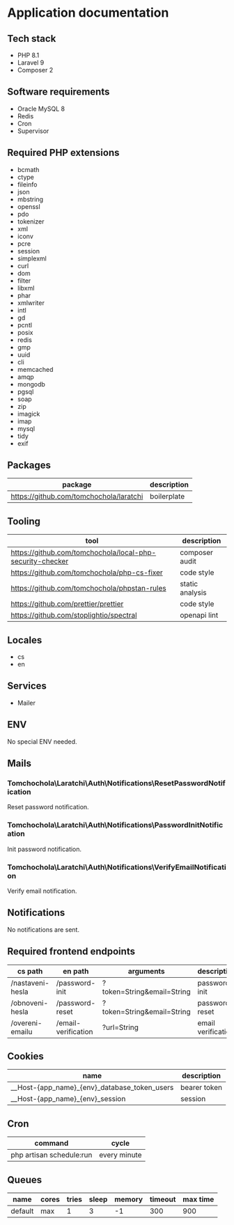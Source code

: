 # Application documentation

## Tech stack

- PHP 8.1
- Laravel 9
- Composer 2

## Software requirements

- Oracle MySQL 8
- Redis
- Cron
- Supervisor

## Required PHP extensions

- bcmath
- ctype
- fileinfo
- json
- mbstring
- openssl
- pdo
- tokenizer
- xml
- iconv
- pcre
- session
- simplexml
- curl
- dom
- filter
- libxml
- phar
- xmlwriter
- intl
- gd
- pcntl
- posix
- redis
- gmp
- uuid
- cli
- memcached
- amqp
- mongodb
- pgsql
- soap
- zip
- imagick
- imap
- mysql
- tidy
- exif

## Packages

| package                                 | description |
| --------------------------------------- | ----------- |
| https://github.com/tomchochola/laratchi | boilerplate |

## Tooling

| tool                                                      | description     |
| --------------------------------------------------------- | --------------- |
| https://github.com/tomchochola/local-php-security-checker | composer audit  |
| https://github.com/tomchochola/php-cs-fixer               | code style      |
| https://github.com/tomchochola/phpstan-rules              | static analysis |
| https://github.com/prettier/prettier                      | code style      |
| https://github.com/stoplightio/spectral                   | openapi lint    |

## Locales

- cs
- en

## Services

- Mailer

## ENV

No special ENV needed.

## Mails

### Tomchochola\Laratchi\Auth\Notifications\ResetPasswordNotification

Reset password notification.

### Tomchochola\Laratchi\Auth\Notifications\PasswordInitNotification

Init password notification.

### Tomchochola\Laratchi\Auth\Notifications\VerifyEmailNotification

Verify email notification.

## Notifications

No notifications are sent.

## Required frontend endpoints

| cs path          | en path             | arguments                  | description        |
| ---------------- | ------------------- | -------------------------- | ------------------ |
| /nastaveni-hesla | /password-init      | ?token=String&email=String | password init      |
| /obnoveni-hesla  | /password-reset     | ?token=String&email=String | password reset     |
| /overeni-emailu  | /email-verification | ?url=String                | email verification |

## Cookies

| name                                             | description  |
| ------------------------------------------------ | ------------ |
| \_\_Host-{app_name}\_{env}\_database_token_users | bearer token |
| \_\_Host-{app_name}\_{env}\_session              | session      |

## Cron

| command                  | cycle        |
| ------------------------ | ------------ |
| php artisan schedule:run | every minute |

## Queues

| name    | cores | tries | sleep | memory | timeout | max time |
| ------- | ----- | ----- | ----- | ------ | ------- | -------- |
| default | max   | 1     | 3     | -1     | 300     | 900      |
